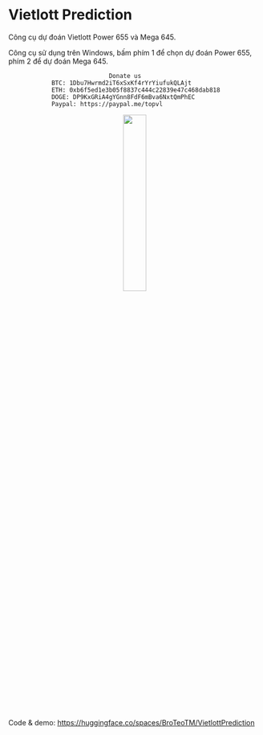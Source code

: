 # Vietlott Prediction
Công cụ dự đoán Vietlott Power 655 và Mega 645.

Công cụ sử dụng trên Windows, bấm phím 1 để chọn dự đoán Power 655, phím 2 để dự đoán Mega 645.

                                Donate us
                BTC: 1Dbu7Hwrmd2iT6xSxKf4rYrYiufukQLAjt
                ETH: 0xb6f5ed1e3b05f8837c444c22839e47c468dab818
                DOGE: DP9KxGRiA4gYGnn8FdF6mBva6NxtQmPhEC
                Paypal: https://paypal.me/topvl

<div align="center">
<img src="https://github.com/user-attachments/assets/510c7fb4-3873-493f-ae2c-3a969e8c71dc" width="30%">
</div>

<br>Code & demo: https://huggingface.co/spaces/BroTeoTM/VietlottPrediction
